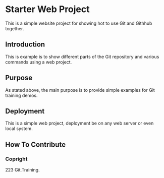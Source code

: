 # Starter Web Project

This is a simple website project for showing hot to use Git and Githhub together.

## Introduction

This is example is to show different parts of the Git repository and various commands using a web project.

## Purpose

As stated above, the main purpose is to provide simple examples for Git training demos.

## Deployment

This is a simple web project, deployment be on any web server or even local system.

## How To Contribute

### Copright 
223 Git.Training. 